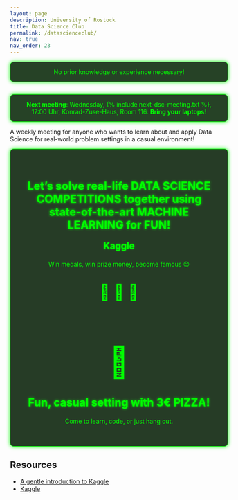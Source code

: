 ```yaml
---
layout: page
description: University of Rostock
title: Data Science Club
permalink: /datascienceclub/
nav: true
nav_order: 23
---
```


<style>
    /* Matrix background styling */
    .matrix-canvas {
        position: fixed;
        top: 0;
        left: 0;
        z-index: -1;
        width: 100vw;
        height: 100vh;
        pointer-events: none;
    }
    
    /* Override default Jekyll page title styling */
    .post-title {
        color: #00ff00;
        font-family: 'Courier New', Courier, monospace;
        text-align: center;
        font-size: 3em; /* Increased size for better prominence */
        margin-top: 1em;
        text-shadow: 0 0 5px #00ff00; /* Added glow effect */
    }

    /* Override default Jekyll page title styling */
    .post-description {
        color: #00ff00;
        font-family: 'Courier New', Courier, monospace;
        text-align: center;
        text-shadow: 0 0 5px #00ff00; /* Added glow effect */
    }

    /* Styling for the Data Science Club content area */
    .post {
        font-family: 'Courier New', Courier, monospace;
        color: #00ff00;
        background-color: rgba(0, 0, 0, 0.7);
        margin: -2rem 0;
        border: 2rem solid rgba(0, 0, 0, 0.7);
        text-align: center;
    }

    .post > article > p {
        margin: 2em 0;
    }

    /* Add a subtle background layer to content for readability */
    .dsc-content-background {
        background-color: rgba(0, 0, 0, 0.7); /* Semi-transparent dark background */
        padding: 1.5em;
        margin: 1em 0;
        border-radius: 8px;
        border: 1px solid #00ff00;
        box-shadow: 0 0 10px #00ff00;
    }

    /* Styling for banners */
    .dsc-banner {
        background-color: rgba(0, 34, 0, 0.85);
        color: #00ff00;
        padding: 1em 1.5em;
        margin: 1em 0;
        border-radius: 8px;
        border: 1px solid #00ff00;
        text-align: center;
        box-shadow: 0 0 10px #00ff00;
    }

    /* Styling for content sections */
    .dsc-content-section {
        display: flex;
        flex-wrap: wrap;
        justify-content: center;
        background-color: rgba(0, 26, 0, 0.85);
        color: #00ff00;
        padding: 1.5em;
        border: 1px solid #00ff00;
        border-radius: 8px;
        margin: 1em 0;
        box-shadow: 0 0 10px #00ff00;
    }

    .dsc-content-section div {
        flex: 1;
        min-width: 250px;
        text-align: center;
        margin: 1em;
    }

    .dsc-content-section h2 {
        font-size: 1.8em;
        text-shadow: 0 0 5px #00ff00;
    }

    .dsc-icon {
        font-size: 2.5em;
        margin: 0.5em 0;
    }
    
    .dsc-content-section div .dsc-big-icon {
        font-size: 5em;
        margin: 0.5em 0;
    }

    .kaggle-title {
        color: #00ff00;
        font-weight: bold;
        font-size: 1.5em;
        text-shadow: 0 0 3px #00ff00;
    }

    /* Styling for links */
    .post > article a {
        color: #00ff00;
        text-decoration: underline;
        transition: color 0.3s;
    }

    .post > article a:hover {
        color: #00cc00;
    }

    .post > article > h2 {
        font-size: 1.8em;
        text-align: center;
        margin: 1em 0;
        text-shadow: 0 0 5px #00ff00;
    }

    .post > article > ul {
        list-style-type: none; /* Remove default bullets */
        padding: 0;
    }

    .post > article > li {
        margin: 0.5em 0;
        font-size: 1.2em;
    }

    .post > article > a {
        color: #00ff00;
        text-decoration: underline;
    }

    .post > article > a:hover {
        color: #00cc00;
    }

    /* Data Visualization Section */
    #viz {
        margin: 2em 0;
    }

    /* Responsive adjustments */
    @media (max-width: 800px) {
        .dsc-content-section {
            flex-direction: column;
        }

        .page-title {
            font-size: 2.5em;
        }

        .dsc-content-section h2 {
            font-size: 1.5em;
        }

        .dsc-resources h2 {
            font-size: 1.5em;
        }
    }

    footer.fixed-bottom {
        background-color: rgba(0, 0, 0, 0.7);
    }

    footer.fixed-bottom div {
        background-color: rgba(0, 0, 0, 0.7);
    }

    footer.fixed-bottom .container {
        color: green;
    }

    footer.fixed-bottom .container a {
        color: lightgreen;
    }

    footer.fixed-bottom .container a:hover {
        color: darkgreen;
    }


</style>

<!-- No Experience Needed Notice -->
<div class="dsc-banner">
    No prior knowledge or experience necessary!
</div>

<!-- Data Visualization Section -->
<div id="viz"></div>

<div class="dsc-banner">
    <strong>Next meeting</strong>: Wednesday, {% include next-dsc-meeting.txt %}, 17:00 Uhr, Konrad-Zuse-Haus, Room 116. <strong>Bring your laptops!</strong>
</div>

A weekly meeting for anyone who wants to learn about and apply Data Science for real-world problem settings in a casual environment!

<!-- Kaggle + Pizza Content -->
<section class="dsc-content-section">
    <div>
        <h2>Let’s solve real-life <strong>DATA SCIENCE COMPETITIONS</strong> together using state-of-the-art <strong>MACHINE LEARNING</strong> for FUN!</h2>
        <p class="kaggle-title">Kaggle</p>
        <p>Win medals, win prize money, become famous 😊</p>
        <div class="dsc-icon">
                🥉 🥈 🥇
        </div>
    </div>
    <div>
        <div class="dsc-big-icon">🍕</div>
        <h2>Fun, casual setting with <strong>3€ PIZZA!</strong></h2>
        <p>Come to learn, code, or just hang out.</p>
    </div>
</section>

## Resources

- [A gentle introduction to Kaggle](https://medium.datadriveninvestor.com/introduction-to-kaggle-for-beginners-in-machine-learning-and-data-science-865199d7ead2)
- [Kaggle](https://www.kaggle.com/)

<!-- Matrix Background Script -->

<canvas class="matrix-canvas"></canvas>

<script>
    // Matrix effect script
    const canvas = document.querySelector('.matrix-canvas');
    const ctx = canvas.getContext('2d');

    // Make the canvas full screen
    function resizeCanvas() {
        canvas.width = window.innerWidth;
        canvas.height = window.innerHeight;
    }
    resizeCanvas();

    // Characters - taken from the unicode charset
    const letters = 'アァカサタナハマヤャラワン1234567890ABCDEFGHIJKLMNOPQRSTUVWXYZ';
    const lettersArray = letters.split('');

    const fontSize = 16;
    const columns = Math.floor(canvas.width / fontSize);
    const drops = Array(columns).fill(1);

    function draw() {
        ctx.fillStyle = 'rgba(0, 0, 0, 0.05)';
        ctx.fillRect(0, 0, canvas.width, canvas.height);
        ctx.fillStyle = '#0F0';
        ctx.font = fontSize + 'px monospace';

        drops.forEach((y, i) => {
            const text = lettersArray[Math.floor(Math.random() * lettersArray.length)];
            ctx.fillText(text, i * fontSize, y * fontSize);

            if (y * fontSize > canvas.height && Math.random() > 0.975) {
                drops[i] = 0;
            }

            drops[i]++;
        });
    }

    setInterval(draw, 33);

    // Adjust canvas size on window resize
    window.addEventListener('resize', resizeCanvas);
</script>

<!-- D3.js Visualization Script -->
<script src="https://cdn.jsdelivr.net/npm/d3@7"></script>
<script>
    const viz = d3.select("#viz");
    const width = viz.node().getBoundingClientRect().width;
    const height = 200;
    const margin = {top: 20, right: 20, bottom: 20, left: 20};

    const svg = viz.append("svg")
        .attr("width", width)
        .attr("height", height);

    let data = generateRandomDataWithEdges();

    function generateRandomDataWithEdges() {
        const randomPoints = Array.from({length: 18}, () => ({
            x: Math.random() * 10,
            y: Math.random() * 10
        }));
        randomPoints.push({ x: 0, y: Math.random() * 10 });
        randomPoints.push({ x: 10, y: Math.random() * 10 });
        return randomPoints.sort((a, b) => a.x - b.x);
    }

    function movingAverage(data, windowSize) {
        const smoothedData = [];
        for (let i = 0; i < data.length; i++) {
            let start = Math.max(0, i - windowSize);
            let end = Math.min(data.length, i + windowSize + 1);
            let subset = data.slice(start, end);
            let avgY = d3.mean(subset, d => d.y);
            smoothedData.push({ x: data[i].x, y: avgY });
        }
        return smoothedData;
    }

    function drawChart() {
        const smoothedData = movingAverage(data, 2);

        const xScale = d3.scaleLinear()
            .domain([0, 10])
            .range([margin.left, width - margin.right]);

        const yScale = d3.scaleLinear()
            .domain([0, 10])
            .range([height - margin.bottom, margin.top]);

        const dots = svg.selectAll(".dot")
            .data(data);

        dots.enter().append("circle")
            .attr("class", "dot")
            .attr("r", 3)
            .merge(dots)
            .transition()
            .duration(1000)
            .attr("cx", d => xScale(d.x))
            .attr("cy", d => yScale(d.y))
            .attr("fill", "#00ff00");

        dots.exit().remove();

        setTimeout(() => {
            const line = d3.line()
                .x(d => xScale(d.x))
                .y(d => yScale(d.y))
                .curve(d3.curveBasis);

            const path = svg.selectAll(".line")
                .data([smoothedData]);

            path.enter().append("path")
                .attr("class", "line")
                .attr("fill", "none")
                .attr("stroke", "#00ff00")
                .attr("stroke-width", 2)
                .merge(path)
                .attr("d", line)
                .attr("stroke-dasharray", function() { return this.getTotalLength(); })
                .attr("stroke-dashoffset", function() { return this.getTotalLength(); })
                .transition()
                .duration(2000)
                .ease(d3.easeLinear)
                .attr("stroke-dashoffset", 0);

            path.exit().remove();
        }, 1000);
    }

    function updateAndAnimate() {
        data = generateRandomDataWithEdges();
        drawChart();
        setTimeout(updateAndAnimate, 3000);
    }

    updateAndAnimate();
</script>
